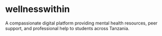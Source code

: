 # wellnesswithin
A compassionate digital platform providing mental health resources, peer support, and professional help to students across Tanzania.
